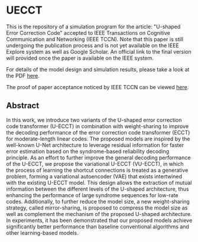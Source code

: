 # UECCT
This is the repository of a simulation program for the article: "U-shaped Error Correction Code" accepted to IEEE Transactions on Cognitive Communication and Networking (IEEE TCCN). Note that this paper is still undergoing the publication process and is not yet available on the IEEE Explore system as well as Google Scholar. An official link to the final version will provided once the paper is available on the IEEE system. 

For details of the model design and simulation results, please take a look at the PDF [here](paper/UECCT_TCCN_Accepted_ver.pdf). 

The proof of paper acceptance noticed by IEEE TCCN can be viewed [here](paper/TCCN_AcceptanceNotice.pdf).

## Abstract
In this work, we introduce two variants of the U-shaped error correction code transformer (U-ECCT) in combination with weight-sharing to improve the decoding performance of the error correction code transformer (ECCT) for moderate-length linear codes. The proposed models are inspired by the well-known U-Net architecture to leverage residual information for faster error estimation based on the syndrome-based reliability decoding principle. As an effort to further improve the general decoding performance of the U-ECCT, we propose the variational U-ECCT (VU-ECCT), in which the process of learning the shortcut connections is treated as a generative problem, forming a variational autoencoder (VAE) that exists intertwined with the existing U-ECCT model. This design allows the extraction of mutual information between the different levels of the U-shaped architecture, thus enhancing the performance of large syndrome sequences for low-rate codes. Additionally, to further reduce the model size, a new weight-sharing strategy, called mirror-sharing, is proposed to compress the model size as well as complement the mechanism of the proposed U-shaped architecture. In experiments, it has been demonstrated that our proposed models achieve significantly better performance than baseline conventional algorithms and other learning-based models.


